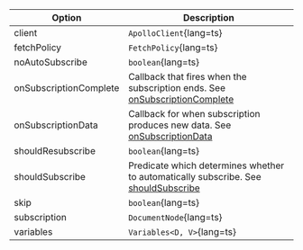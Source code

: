 | Option | Description |
| ------ | ----------- |
| client | `ApolloClient`{lang=ts} | ApolloClient instance for the subscription. |
| fetchPolicy | `FetchPolicy`{lang=ts} | See [fetchPolicy](/api/core/interfaces/subscription/#fetchpolicy) |
| noAutoSubscribe | `boolean`{lang=ts} | If set, the component will not subscribe until called explicitly. See [noAutoSubscribe](/api/core/interfaces/subscription/#noautosubscribe) |
| onSubscriptionComplete | Callback that fires when the subscription ends. See [onSubscriptionComplete](/api/core/interfaces/subscription/#onsubscriptioncomplete) |
| onSubscriptionData | Callback for when subscription produces new data. See [onSubscriptionData](/api/core/interfaces/subscription/#onsubscriptiondata) |
| shouldResubscribe | `boolean`{lang=ts} | Determines if your subscription should be unsubscribed and subscribed again |
| shouldSubscribe | Predicate which determines whether to automatically subscribe. See [shouldSubscribe](/api/core/interfaces/subscription/#shouldsubscribe) |
| skip | `boolean`{lang=ts} | When true, the subscription will not fetch at all. |
| subscription | `DocumentNode`{lang=ts} | Subscription GraphQL Document |
| variables | `Variables<D, V>`{lang=ts} | Subscription variables |

